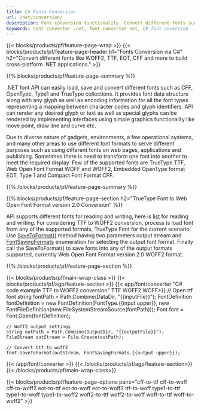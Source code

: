 ```yaml
---
title: C# Fonts Conversion
url: /net/conversion/
description: Font conversion functionality. Convert different fonts such as CFF, EOT, WOFF, TTF, and Type 1 with a few lines of C# code via the .NET library.
keywords: cont converter .net, font converter net, c# font coversion
---
```


{{< blocks/products/pf/feature-page-wrap >}}
{{< blocks/products/pf/feature-page-header h1="Fonts Conversion via C#" h2="Convert different fonts like WOFF2, TTF, EOT, CFF and more to build cross-platform .NET applications." >}}

{{% blocks/products/pf/feature-page-summary %}}

.NET font API can easily load, save and convert different fonts such as CFF, OpenType, Type1 and TrueType collections. It provides font data structure along with any glyph as well as encoding information for all the font types representing a mapping between character codes and glyph identifiers. API can render any desired glyph or text as well as special glyphs can be rendered by implementing interfaces using simple graphics functionality like move point, draw line and curve etc. 


Due to diverse nature of gadgets, environments, a few operational systems, and many other areas to use different font formats to serve different purposes such as using different fonts on web pages, applications and publishing. Sometimes there is need to transform one font into another to meet the required display. Few of the supported fonts are TrueType TTF, Web Open Font Format WOFF and WOFF2, Embedded OpenType format EOT, Type 1 and Compact Font Format CFF.

{{% /blocks/products/pf/feature-page-summary  %}}

{{% blocks/products/pf/feature-page-section  h2="TrueType Font to Web Open Font Format version 2.0 Conversion" %}}

API supports different fonts for reading and writing, here is [list](https://docs.aspose.com/font/net/convert/#formats-supported-for-reading-andor-writing) for reading and writing. For considering TTF to WOFF2 conversion, process is load font from any of the supported formats, TrueType Font for the current scenario. Use [SaveToFormat()](https://apireference.aspose.com/font/net/aspose.font/font/methods/savetoformat) method having two parameters output stream and [FontSavingFormats](https://apireference.aspose.com/font/net/aspose.font/fontsavingformats) enumeration for selecting the output font format. Finally call the SaveToFormat() to save fonts into any of the output formats supported, currently Web Open Font Format version 2.0 WOFF2 format.
 
{{% /blocks/products/pf/feature-page-section %}}

{{< blocks/products/pf/main-wrap-class >}}
{{< blocks/products/pf/agp/feature-section >}}
{{< app/font/converter "C# code example TTF to WOFF2 conversion" TTF WOFF2 WOFF>}}
    // Open ttf font
    string fontPath = Path.Combine(DataDir, "{{inputFile}}");
    FontDefinition fontDefinition = new FontDefinition(FontType.{{input upper}}, new FontFileDefinition(new FileSystemStreamSource(fontPath)));
    Font font = Font.Open(fontDefinition);
    
    // Woff2 output settings
    string outPath = Path.Combine(OutputDir, "{{outputFile}}");
    FileStream outStream = File.Create(outPath);
    
    // Convert ttf to woff2
    font.SaveToFormat(outStream, FontSavingFormats.{{output upper}});
{{< /app/font/converter >}}
{{< /blocks/products/pf/agp/feature-section>}}
{{< /blocks/products/pf/main-wrap-class>}}

{{< blocks/products/pf/feature-page-options pairs="cff-to-ttf cff-to-woff cff-to-woff2 eot-to-ttf eot-to-woff eot-to-woff2 ttf-to-woff type1-to-ttf type1-to-woff type1-to-woff2 woff2-to-ttf woff2-to-woff woff-to-ttf woff-to-woff2" >}}